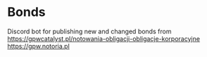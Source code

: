 # Bonds

Discord bot for publishing new and changed bonds from
https://gpwcatalyst.pl/notowania-obligacji-obligacje-korporacyjne
https://gpw.notoria.pl
